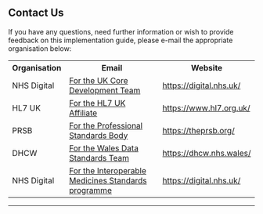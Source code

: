 ## Contact Us ##

If you have any questions, need further information or wish to provide feedback on this implementation guide, please e-mail the appropriate organisation below:

<table id="assets">
<tr>
<th>Organisation</th>
<th>Email</th>
<th>Website</th>

</tr>
<tr>
<td>NHS Digital</td>
<td><a href="mailto:interoperabilityteam@nhs.net?Subject=UK Core Release 1">For the UK Core Development Team</a> </td>
<td><a href="https://digital.nhs.uk/" target="_blank">https://digital.nhs.uk/</td>
</tr>
<tr>
<td>HL7 UK</td>
<td><a href="mailto:secretariat@hl7.org.uk?Subject=UK Core Release 1">For the HL7 UK Affiliate</a> </td>
<td><a href="https://www.hl7.org.uk/" target="_blank">https://www.hl7.org.uk/</a></td>
</tr>
<tr>
<td>PRSB</td>
<td><a href="mailto:support@theprsb.org?Subject=UK Core Release 1">For the Professional Standards Body</a> </td>
<td><a href="https://theprsb.org/" target="_blank">https://theprsb.org/</a></td>
</tr>
<tr>
<td>DHCW</td>
<td><a href="mailto:data.standards@wales.nhs.uk?Subject=UK Core Release 1">For the Wales Data Standards Team</a> </td>
<td><a href="https://dhcw.nhs.wales/" target="_blank">https://dhcw.nhs.wales/</a></td>
</tr>
<tr>
<td>NHS Digital</td>
<td><a href="mailto:medicinestandards@nhs.net?Subject=UK Core Release 1 dm+d">For the Interoperable Medicines Standards programme</a> </td>
<td><a href="https://digital.nhs.uk/" target="_blank">https://digital.nhs.uk/</td>
</tr>
</table>

---



